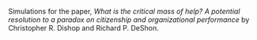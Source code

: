 Simulations for the paper, *What is the critical mass of help? A potential resolution to a paradox on citizenship and organizational performance* by Christopher R. Dishop and Richard P. DeShon. 